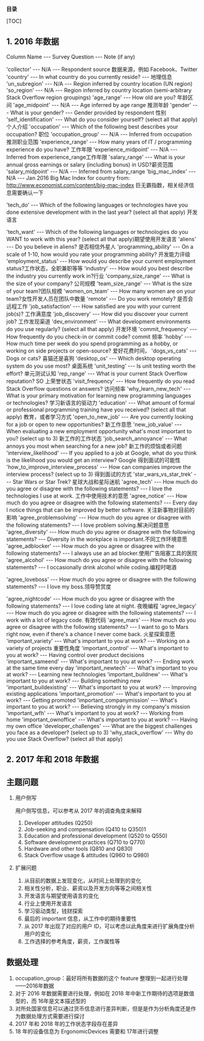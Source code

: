 **目录**

[TOC]

## 1. 2016 年数据

Column Name --- Survey Question --- Note (if any)

'collector' --- N/A --- Respondent source   数据来源，例如 Facebook、Twitter
'country' --- In what country do you currently reside? --- 地理信息
'un_subregion' --- N/A --- Region inferred by country location (UN region)
'so_region' --- N/A --- Region inferred by country location (semi-arbitrary Stack Overflow region groupings)
'age_range' --- How old are you? 年龄区间
'age_midpoint' --- N/A --- Age inferred by age range 推测年龄
'gender' --- What is your gender? --- Gender provided by respondent	性别
'self_identification' --- What do you consider yourself? (select all that apply)	个人介绍
'occupation' --- Which of the following best describes your occupation?	职位
'occupation_group' --- N/A --- Inferred from occupation  推测职业范围
'experience_range' --- How many years of IT / programming experience do you have? 工作年限
'experience_midpoint' --- N/A --- Inferred from experience_range工作年限
'salary_range' --- What is your annual gross earnings or salary (including bonus) in USD?薪资范围
'salary_midpoint' --- N/A --- Inferred from salary_range
'big_mac_index' --- N/A --- Jan 2016 Big Mac Index for country from: http://www.economist.com/content/big-mac-index  巨无霸指数，相关经济信息需要确认一下

'tech_do' --- Which of the following languages or technologies have you done extensive development with in the last year? (select all that apply)  开发语言

'tech_want' --- Which of the following languages or technologies do you WANT to work with this year? (select all that apply)期望使用开发语言
'aliens' --- Do you believe in aliens? 是否相信外星人
'programming_ability' --- On a scale of 1-10, how would you rate your programming ability? 开发能力评级
'employment_status' --- How would you describe your current employment status?工作状态，全职兼职等等
'industry' --- How would you best describe the industry you currently work in?行业
'company_size_range' --- What is the size of your company?	公司规模
'team_size_range' --- What is the size of your team?团队规模
'women_on_team' --- How many women are on your team?女性开发人员在团队中数量
'remote' --- Do you work remotely? 是否会远程工作
'job_satisfaction' --- How satisfied are you with your current job(s)?  工作满意度
'job_discovery' --- How did you discover your current job? 工作发现渠道
'dev_environment' --- What development environments do you use regularly? (select all that apply) 开发环境
'commit_frequency' --- How frequently do you check-in or commit code? commit 频率
'hobby' --- How much time per week do you spend programming as a hobby, or working on side projects or open-source? 爱好花费时间，
'dogs_vs_cats' --- Dogs or cats? 喜猫还是喜狗
'desktop_os' --- Which desktop operating system do you use most? 桌面系统
'unit_testing' --- Is unit testing worth the effort? 单元测试认知
'rep_range' --- What is your current Stack Overflow reputation?  SO 上荣誉状态
'visit_frequency' --- How frequently do you read Stack Overflow questions or answers? 访问频率
'why_learn_new_tech' --- What is your primary motivation for learning new programming languages or technologies? 学习新语言的驱动力
'education' --- What amount of formal or professional programming training have you received? (select all that apply) 教育，或者学习方式
'open_to_new_job' --- Are you currently looking for a job or open to new opportunities? 新工作意愿
'new_job_value' --- When evaluating a new employment opportunity what's most important to you? (select up to 3) 新工作的工作状态
'job_search_annoyance' --- What annoys you most when searching for a new job? 新工作的烦恼或者问题
'interview_likelihood' --- If you applied to a job at Google, what do you think is the likelihood you would get an interview? Google 得到面试的可能性
'how_to_improve_interview_process' --- How can companies improve the interview process? (select up to 3) 得到面试的方式
'star_wars_vs_star_trek' --- Star Wars or Star Trek? 星球大战和星际迷航
'agree_tech' --- How much do you agree or disagree with the following statements? --- I love the technologies I use at work. 工作中使用技术的意愿
'agree_notice' --- How much do you agree or disagree with the following statements? --- Every day I notice things that can be improved by better software.	关注新事物对目前的影响
'agree_problemsolving' --- How much do you agree or disagree with the following statements? --- I love problem solving.解决问题意愿
'agree_diversity' --- How much do you agree or disagree with the following statements? --- Diversity in the workplace is important.不同工作环境意愿
'agree_adblocker' --- How much do you agree or disagree with the following statements? --- I always use an ad blocker.使用广告阻塞工具的医院
'agree_alcohol' --- How much do you agree or disagree with the following statements? --- I occasionally drink alcohol while coding.编程时喝酒

'agree_loveboss' --- How much do you agree or disagree with the following statements? --- I love my boss.领导赞赏度

'agree_nightcode' --- How much do you agree or disagree with the following statements? --- I love coding late at night. 夜晚编程
'agree_legacy' --- How much do you agree or disagree with the following statements? --- I work with a lot of legacy code. 有效代码
'agree_mars' --- How much do you agree or disagree with the following statements? --- I want to go to Mars right now, even if there's a chance I never come back. 火星探索意愿
'important_variety' --- What's important to you at work? --- Working on a variety of projects 重要性角度
'important_control' --- What's important to you at work? --- Having control over product decisions
'important_sameend' --- What's important to you at work? --- Ending work at the same time every day
'important_newtech' --- What's important to you at work? --- Learning new technologies
'important_buildnew' --- What's important to you at work? --- Building something new
'important_buildexisting' --- What's important to you at work? --- Improving existing applications
'important_promotion' --- What's important to you at work? --- Getting promoted
'important_companymission' --- What's important to you at work? --- Believing strongly in my company's mission
'important_wfh' --- What's important to you at work? --- Working from home
'important_ownoffice' --- What's important to you at work? --- Having my own office
'developer_challenges' --- What are the biggest challenges you face as a developer? (select up to 3)
'why_stack_overflow' --- Why do you use Stack Overflow? (select all that apply)



## 2. 2017 年和 2018 年数据



## 主题问题

1. 用户侧写

   用户侧写信息，可以参考从 2017 年的调查角度来解释 

   1. Developer attitudes (Q250) 
   2. Job-seeking and compensation (Q410 to Q350)1 
   3. Education and professional development (Q520 to Q550) 
   4. Software development practices (Q710 to Q770) 
   5. Hardware and other tools (Q810 and Q830) 
   6. Stack Overflow usage & attitudes (Q960 to Q980) 

2. 扩展问题

   1. 从目前的数据上发现变化，从时间上处理到的变化
   2. 相关性分析，职业、薪资以及开发方向等等之间相关性
   3. 开发语言与期望使用语言的变化
   4. 行业上使用开发语言
   5. 学习驱动类型，钱财探索
   6. 最后的 important 信息，从工作中的期待重要性
   7. 从 2017 年出现了对应的用户 ID，可以考虑以此角度来进行扩展角度分析用户的变化
   8. 工作选择的参考角度，薪资，工作属性等

## 数据处理

1. occupation_group：最好将所有数据的这个 feature 整理到一起进行处理——2016年数据
2. 对于 2016 年数据需要进行处理，例如在 2018 年中新工作期待的选项是数值型的，而 16年是文本描述型的
3. 对所处国家信息可以通过货币信息进行差异判断，但是是作为分析角度还是作为数据处理方式需要进行探讨
4. 2017 年和 2018 年的工作状态字段存在差异
5. 18 年的设备信息为 ErgonomicDevices 需要和 17年进行调整